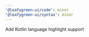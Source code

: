```yaml
---
'@leafygreen-ui/code': minor
'@leafygreen-ui/syntax': minor
---
```


Add Kotlin language highlight support
